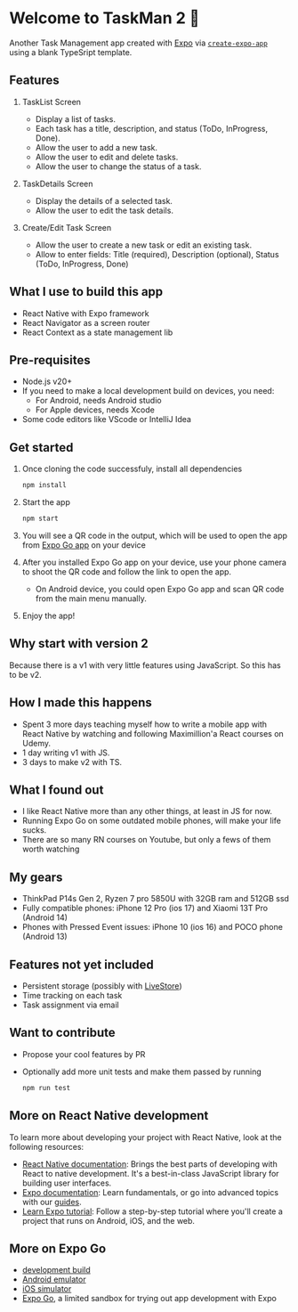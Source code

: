# Welcome to TaskMan 2 👋

Another Task Management app created with [Expo](https://expo.dev) via [`create-expo-app`](https://www.npmjs.com/package/create-expo-app) using a blank TypeSript template.

## Features

1. TaskList Screen

   - Display a list of tasks.
   - Each task has a title, description, and status (ToDo, InProgress, Done).
   - Allow the user to add a new task.
   - Allow the user to edit and delete tasks.
   - Allow the user to change the status of a task.

2. TaskDetails Screen

   - Display the details of a selected task.
   - Allow the user to edit the task details.

3. Create/Edit Task Screen
   - Allow the user to create a new task or edit an existing task.
   - Allow to enter fields: Title (required), Description (optional), Status (ToDo, InProgress, Done)

## What I use to build this app

- React Native with Expo framework
- React Navigator as a screen router
- React Context as a state management lib

## Pre-requisites

- Node.js v20+
- If you need to make a local development build on devices, you need:
  - For Android, needs Android studio
  - For Apple devices, needs Xcode
- Some code editors like VScode or IntelliJ Idea

## Get started

1. Once cloning the code successfuly, install all dependencies

   ```bash
   npm install
   ```

2. Start the app

   ```bash
   npm start
   ```

3. You will see a QR code in the output, which will be used to open the app from [Expo Go app](https://expo.dev/go) on your device

4. After you installed Expo Go app on your device, use your phone camera to shoot the QR code and follow the link to open the app.

   - On Android device, you could open Expo Go app and scan QR code from the main menu manually.

5. Enjoy the app!

## Why start with version 2

Because there is a v1 with very little features using JavaScript. So this has to be v2.

## How I made this happens

- Spent 3 more days teaching myself how to write a mobile app with React Native by watching and following Maximillion'a React courses on Udemy.
- 1 day writing v1 with JS.
- 3 days to make v2 with TS.

## What I found out

- I like React Native more than any other things, at least in JS for now.
- Running Expo Go on some outdated mobile phones, will make your life sucks.
- There are so many RN courses on Youtube, but only a fews of them worth watching

## My gears

- ThinkPad P14s Gen 2, Ryzen 7 pro 5850U with 32GB ram and 512GB ssd
- Fully compatible phones: iPhone 12 Pro (ios 17) and Xiaomi 13T Pro (Android 14)
- Phones with Pressed Event issues: iPhone 10 (ios 16) and POCO phone (Android 13)

## Features not yet included

- Persistent storage (possibly with [LiveStore](https://livestore.dev/))
- Time tracking on each task
- Task assignment via email

## Want to contribute

- Propose your cool features by PR
- Optionally add more unit tests and make them passed by running

  ```bash
  npm run test
  ```

## More on React Native development

To learn more about developing your project with React Native, look at the following resources:

- [React Native documentation](https://reactnative.dev/docs/getting-started): Brings the best parts of developing with React to native development. It's a best-in-class JavaScript library for building user interfaces.
- [Expo documentation](https://docs.expo.dev/): Learn fundamentals, or go into advanced topics with our [guides](https://docs.expo.dev/guides).
- [Learn Expo tutorial](https://docs.expo.dev/tutorial/introduction/): Follow a step-by-step tutorial where you'll create a project that runs on Android, iOS, and the web.

## More on Expo Go

- [development build](https://docs.expo.dev/develop/development-builds/introduction/)
- [Android emulator](https://docs.expo.dev/workflow/android-studio-emulator/)
- [iOS simulator](https://docs.expo.dev/workflow/ios-simulator/)
- [Expo Go](https://expo.dev/go), a limited sandbox for trying out app development with Expo
